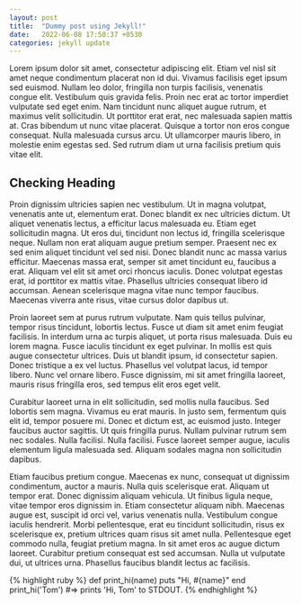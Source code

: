 ```yaml
---
layout: post
title:  "Dummy post using Jekyll!"
date:   2022-06-08 17:50:37 +0530
categories: jekyll update
---
```


Lorem ipsum dolor sit amet, consectetur adipiscing elit. Etiam vel nisl sit amet neque condimentum placerat non id dui. Vivamus facilisis eget ipsum sed euismod. Nullam leo dolor, fringilla non turpis facilisis, venenatis congue elit. Vestibulum quis gravida felis. Proin nec erat ac tortor imperdiet vulputate sed eget enim. Nam tincidunt nunc aliquet augue rutrum, et maximus velit sollicitudin. Ut porttitor erat erat, nec malesuada sapien mattis at. Cras bibendum ut nunc vitae placerat. Quisque a tortor non eros congue consequat. Nulla malesuada cursus arcu. Ut ullamcorper mauris libero, in molestie enim egestas sed. Sed rutrum diam ut urna facilisis pretium quis vitae elit.


Checking Heading
--

Proin dignissim ultricies sapien nec vestibulum. Ut in magna volutpat, venenatis ante ut, elementum erat. Donec blandit ex nec ultricies dictum. Ut aliquet venenatis lectus, a efficitur lacus malesuada eu. Etiam eget sollicitudin magna. Ut eros dui, tincidunt non lectus id, fringilla scelerisque neque. Nullam non erat aliquam augue pretium semper. Praesent nec ex sed enim aliquet tincidunt vel sed nisi. Donec blandit nunc ac massa varius efficitur. Maecenas massa erat, semper sit amet tincidunt eu, faucibus a erat. Aliquam vel elit sit amet orci rhoncus iaculis. Donec volutpat egestas erat, id porttitor ex mattis vitae. Phasellus ultricies consequat libero id accumsan. Aenean scelerisque magna vitae nunc tempor faucibus. Maecenas viverra ante risus, vitae cursus dolor dapibus ut.

Proin laoreet sem at purus rutrum vulputate. Nam quis tellus pulvinar, tempor risus tincidunt, lobortis lectus. Fusce ut diam sit amet enim feugiat facilisis. In interdum urna ac turpis aliquet, ut porta risus malesuada. Duis eu lorem magna. Fusce iaculis tincidunt ex eget pulvinar. In mollis est quis augue consectetur ultrices. Duis ut blandit ipsum, id consectetur sapien. Donec tristique a ex vel luctus. Phasellus vel volutpat lacus, id tempor libero. Nunc vel ornare libero. Fusce dignissim, mi sit amet fringilla laoreet, mauris risus fringilla eros, sed tempus elit eros eget velit.

Curabitur laoreet urna in elit sollicitudin, sed mollis nulla faucibus. Sed lobortis sem magna. Vivamus eu erat mauris. In justo sem, fermentum quis elit id, tempor posuere mi. Donec et dictum est, ac euismod justo. Integer faucibus auctor sagittis. Ut quis fringilla purus. Nullam pulvinar rutrum sem nec sodales. Nulla facilisi. Nulla facilisi. Fusce laoreet semper augue, iaculis elementum ligula malesuada sed. Aliquam sodales magna non sollicitudin dapibus.

Etiam faucibus pretium congue. Maecenas ex nunc, consequat ut dignissim condimentum, auctor a mauris. Nulla quis scelerisque erat. Aliquam ut tempor erat. Donec dignissim aliquam vehicula. Ut finibus ligula neque, vitae tempor eros dignissim in. Etiam consectetur aliquam nibh. Maecenas augue est, suscipit id orci vel, varius venenatis nulla. Vestibulum congue iaculis hendrerit. Morbi pellentesque, erat eu tincidunt sollicitudin, risus ex scelerisque ex, pretium ultrices quam risus sit amet nulla. Pellentesque eget commodo nulla, feugiat pretium magna. In sit amet eros ac augue dictum laoreet. Curabitur pretium consequat est sed accumsan. Nulla ut vulputate dui, ut ultrices urna. Phasellus faucibus blandit lectus ac facilisis.

{% highlight ruby %}
def print_hi(name)
  puts "Hi, #{name}"
end
print_hi('Tom')
#=> prints 'Hi, Tom' to STDOUT.
{% endhighlight %}